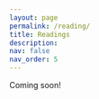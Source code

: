 ```yaml
---
layout: page
permalink: /reading/
title: Readings
description: 
nav: false
nav_order: 5
---
```


Coming soon!
